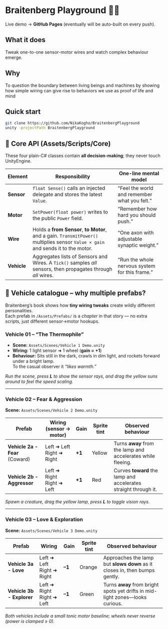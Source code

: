 # Braitenberg Playground 🧩🚗

Live demo → **GitHub Pages** (eventually will be auto-built on every push).

## What it does
Tweak one-to-one sensor-motor wires and watch complex behaviour emerge.

## Why
To question the boundary between living beings and machines by showing how simple wiring can give rise to behaviors we use as proof of life and mind

## Quick start
```bash
git clone https://github.com/NikaKogho/BraitenbergPlayground
unity -projectPath BraitenbergPlayground
```

## 🧠 Core API (Assets/Scripts/Core)

These four plain-C# classes contain **all decision-making**; they never touch UnityEngine.

| Element | Responsibility | One-line mental model |
|---------|----------------|-----------------------|
| **Sensor** | `float Sense()` calls an injected delegate and stores the latest `Value`. | “Feel the world and remember what you felt.” |
| **Motor** | `SetPower(float power)` writes to the public `Power` field. | “Remember how hard you should push.” |
| **Wire** | Holds a **from Sensor**, **to Motor**, and a gain. `TransmitPower()` multiplies sensor `Value × gain` and sends it to the motor. | “One axon with adjustable synaptic weight.” |
| **Vehicle** | Aggregates lists of Sensors and Wires. A `Tick()` samples *all* sensors, then propagates through *all* wires. | “Run the whole nervous system for this frame.” |

## 🚗 Vehicle catalogue – why multiple prefabs?

Braitenberg’s book shows how **tiny wiring tweaks** create wildly different personalities.  
Each prefab in `/Assets/Prefabs/` is a *chapter* in that story — no extra scripts, just different sensor→motor hookups.

### Vehicle 01 – “The Thermophile”
* **Scene:** `Assets/Scenes/Vehicle 1 Demo.unity`
* **Wiring:** 1 light sensor ➜ 1 wheel (**gain = +1**)
* **Behaviour:** Sits still in the dark, crawls in dim light, and rockets forward under a bright lamp.  
  To the casual observer it *“likes warmth.”*

_Run the scene, press **L** to show the sensor rays, and drag the yellow suns around to feel the speed scaling._

---

### Vehicle 02 – Fear & Aggression  
**Scene:** `Assets/Scenes/Vehicle 2 Demo.unity`

| Prefab | Wiring (sensor → motor) | Gain | Sprite tint | Observed behaviour |
|--------|-------------------------|------|-------------|--------------------|
| **Vehicle 2a - Fear** (Coward) | Left ➜ Left<br>Right ➜ Right | **+1** | Yellow | Turns **away** from the lamp and accelerates while fleeing. |
| **Vehicle 2b - Aggressor** | Left ➜ Right<br>Right ➜ Left | **+1** | Red | Curves **toward** the lamp and accelerates straight through it. |

*Spawn a creature, drag the yellow lamp, press **L** to toggle vision rays.*

---

### Vehicle 03 – Love & Exploration  
**Scene:** `Assets/Scenes/Vehicle 3 Demo.unity`

| Prefab | Wiring | Gain | Sprite tint | Observed behaviour |
|--------|--------|------|-------------|--------------------|
| **Vehicle 3a - Love** | Left ➜ Left<br>Right ➜ Right | **–1** | Orange | Approaches the lamp but **slows down** as it closes in, then bumps gently. |
| **Vehicle 3b - Explorer** | Left ➜ Right<br>Right ➜ Left | **–1** | Green | Turns **away** from bright spots yet drifts in mid-light zones—looks curious. |

*Both vehicles include a small tonic motor baseline; wheels never reverse (power is clamped ≥ 0).*
